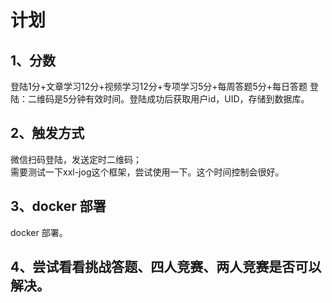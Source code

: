 # 计划
## 1、分数
登陆1分+文章学习12分+视频学习12分+专项学习5分+每周答题5分+每日答题
登陆：二维码是5分钟有效时间。登陆成功后获取用户id，UID，存储到数据库。<br/>


## 2、触发方式
微信扫码登陆，发送定时二维码；<br/>
需要测试一下xxl-jog这个框架，尝试使用一下。这个时间控制会很好。
## 3、docker 部署
docker 部署。
## 4、尝试看看挑战答题、四人竞赛、两人竞赛是否可以解决。